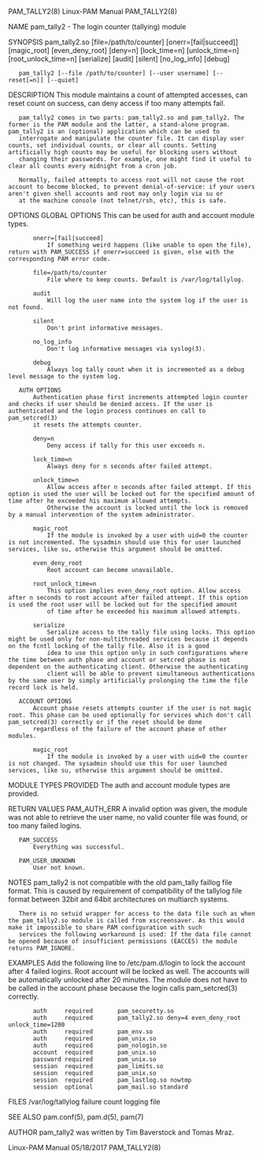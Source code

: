 PAM_TALLY2(8)                                                                                  Linux-PAM Manual                                                                                 PAM_TALLY2(8)

NAME
       pam_tally2 - The login counter (tallying) module

SYNOPSIS
       pam_tally2.so [file=/path/to/counter] [onerr=[fail|succeed]] [magic_root] [even_deny_root] [deny=n] [lock_time=n] [unlock_time=n] [root_unlock_time=n] [serialize] [audit] [silent] [no_log_info]
                     [debug]

       pam_tally2 [--file /path/to/counter] [--user username] [--reset[=n]] [--quiet]

DESCRIPTION
       This module maintains a count of attempted accesses, can reset count on success, can deny access if too many attempts fail.

       pam_tally2 comes in two parts: pam_tally2.so and pam_tally2. The former is the PAM module and the latter, a stand-alone program.  pam_tally2 is an (optional) application which can be used to
       interrogate and manipulate the counter file. It can display user counts, set individual counts, or clear all counts. Setting artificially high counts may be useful for blocking users without
       changing their passwords. For example, one might find it useful to clear all counts every midnight from a cron job.

       Normally, failed attempts to access root will not cause the root account to become blocked, to prevent denial-of-service: if your users aren't given shell accounts and root may only login via su or
       at the machine console (not telnet/rsh, etc), this is safe.

OPTIONS
       GLOBAL OPTIONS
           This can be used for auth and account module types.

           onerr=[fail|succeed]
               If something weird happens (like unable to open the file), return with PAM_SUCCESS if onerr=succeed is given, else with the corresponding PAM error code.

           file=/path/to/counter
               File where to keep counts. Default is /var/log/tallylog.

           audit
               Will log the user name into the system log if the user is not found.

           silent
               Don't print informative messages.

           no_log_info
               Don't log informative messages via syslog(3).

           debug
               Always log tally count when it is incremented as a debug level message to the system log.

       AUTH OPTIONS
           Authentication phase first increments attempted login counter and checks if user should be denied access. If the user is authenticated and the login process continues on call to pam_setcred(3)
           it resets the attempts counter.

           deny=n
               Deny access if tally for this user exceeds n.

           lock_time=n
               Always deny for n seconds after failed attempt.

           unlock_time=n
               Allow access after n seconds after failed attempt. If this option is used the user will be locked out for the specified amount of time after he exceeded his maximum allowed attempts.
               Otherwise the account is locked until the lock is removed by a manual intervention of the system administrator.

           magic_root
               If the module is invoked by a user with uid=0 the counter is not incremented. The sysadmin should use this for user launched services, like su, otherwise this argument should be omitted.

           even_deny_root
               Root account can become unavailable.

           root_unlock_time=n
               This option implies even_deny_root option. Allow access after n seconds to root account after failed attempt. If this option is used the root user will be locked out for the specified amount
               of time after he exceeded his maximum allowed attempts.

           serialize
               Serialize access to the tally file using locks. This option might be used only for non-multithreaded services because it depends on the fcntl locking of the tally file. Also it is a good
               idea to use this option only in such configurations where the time between auth phase and account or setcred phase is not dependent on the authenticating client. Otherwise the authenticating
               client will be able to prevent simultaneous authentications by the same user by simply artificially prolonging the time the file record lock is held.

       ACCOUNT OPTIONS
           Account phase resets attempts counter if the user is not magic root. This phase can be used optionally for services which don't call pam_setcred(3) correctly or if the reset should be done
           regardless of the failure of the account phase of other modules.

           magic_root
               If the module is invoked by a user with uid=0 the counter is not changed. The sysadmin should use this for user launched services, like su, otherwise this argument should be omitted.

MODULE TYPES PROVIDED
       The auth and account module types are provided.

RETURN VALUES
       PAM_AUTH_ERR
           A invalid option was given, the module was not able to retrieve the user name, no valid counter file was found, or too many failed logins.

       PAM_SUCCESS
           Everything was successful.

       PAM_USER_UNKNOWN
           User not known.

NOTES
       pam_tally2 is not compatible with the old pam_tally faillog file format. This is caused by requirement of compatibility of the tallylog file format between 32bit and 64bit architectures on multiarch
       systems.

       There is no setuid wrapper for access to the data file such as when the pam_tally2.so module is called from xscreensaver. As this would make it impossible to share PAM configuration with such
       services the following workaround is used: If the data file cannot be opened because of insufficient permissions (EACCES) the module returns PAM_IGNORE.

EXAMPLES
       Add the following line to /etc/pam.d/login to lock the account after 4 failed logins. Root account will be locked as well. The accounts will be automatically unlocked after 20 minutes. The module
       does not have to be called in the account phase because the login calls pam_setcred(3) correctly.

           auth     required       pam_securetty.so
           auth     required       pam_tally2.so deny=4 even_deny_root unlock_time=1200
           auth     required       pam_env.so
           auth     required       pam_unix.so
           auth     required       pam_nologin.so
           account  required       pam_unix.so
           password required       pam_unix.so
           session  required       pam_limits.so
           session  required       pam_unix.so
           session  required       pam_lastlog.so nowtmp
           session  optional       pam_mail.so standard

FILES
       /var/log/tallylog
           failure count logging file

SEE ALSO
       pam.conf(5), pam.d(5), pam(7)

AUTHOR
       pam_tally2 was written by Tim Baverstock and Tomas Mraz.

Linux-PAM Manual                                                                                  05/18/2017                                                                                    PAM_TALLY2(8)
